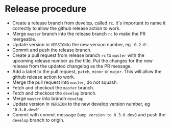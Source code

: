# Release procedure

- Create a release branch from develop, called `rc`.
It's important to name it correctly to allow the github release action to work.
- Merge `master` branch into the release branch `rc` to make the PR mergeable.
- Update version in `VERSION`to the new version number, eg `'0.2.0'`.
- Commit and push the release branch.
- Create a pull request from release branch `rc` to `master` with the upcoming release number as the title. Put the changes for the new release from the updated changelog as the PR message.
- Add a label to the pull request, `patch`, `minor` or `major`. This will allow the github release action to work.
- Merge the pull request into `master`, do not squash.
- Fetch and checkout the `master` branch.
- Fetch and checkout the `develop` branch.
- Merge `master` into branch `develop`.
- Update version in `VERSION` to the new develop version number, eg `'0.3.0.dev0'`
- Commit with commit message `Bump version to 0.3.0.dev0` and push the `develop` branch to origin.
